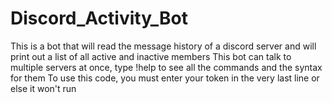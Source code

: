 # Discord_Activity_Bot
This is a bot that will read the message history of a discord server and will print out a list of all active and inactive members
This bot can talk to multiple servers at once, type !help to see all the commands and the syntax for them
To use this code, you must enter your token in the very last line or else it won't run
